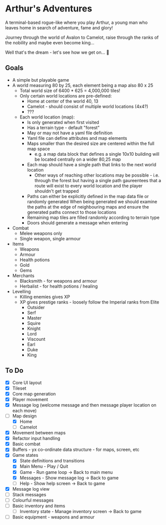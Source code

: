 # Arthur's Adventures

A terminal-based rogue-like where you play Arthur, a young man who leaves home in search of adventure, fame and glory!

Journey through the world of Avalon to Camelot, raise through the ranks of the nobility and maybe even become king...

Well that's the dream - let's see how we get on... 🤣

## Goals

- A simple but playable game
- A world measuring 80 by 25, each element being a map also 80 x 25
  - Total world size of 6400 * 625 = 4,000,000 tiles!
  - Only certain world locations are pre-defined:
    - Home at center of the world 40, 13
    - Camelot - should consist of multiple world locations (4x4?)
    - ???
  - Each world location (map):
    - Is only generated when first visited
    - Has a terrain type - default "forest"
    - May or may not have a yaml file definition
    - Yaml file can define attributes and map elements
    - Maps smaller than the desired size are centered within the full map space
      - e.g. a map data block that defines a single 10x10 building will be located centrally on a wider 80,25 map
    - Each map should have a single path that links to the next world location
      - Other ways of reaching other locations may be possible - i.e. through the forest but having a single path
        gaureentees that a route will exist to every world location and the player shouldn't get trapped
    - Paths can either be explicitly defined in the map data file or randomly generated
      When being generated we should examine the paths at the edge of neighbouring maps and ensure the generated paths
      connect to those locations
    - Remaining map tiles are filled randomly according to terrain type
    - Doors should generate a message when entering
- Combat
  - Melee weapons only
  - Single weapon, single armour
- Items
  - Weapons
  - Armour
  - Health potions
  - Gold
  - Gems
- Merchants
  - Blacksmith - for weapons and armour
  - Herbalist - for health potions / healing
- Levelling
  - Killing enemies gives XP
  - XP gives prestige ranks - loosely follow the Imperial ranks from Elite
    - Outsider
    - Serf
    - Master
    - Squire
    - Knight
    - Lord
    - Viscount
    - Earl
    - Duke
    - King

## To Do

- [x] Core UI layout
- [x] Tileset
- [x] Core map generation
- [x] Player movement
- [x] Message log (welcome message and then message player location on each move)
- [ ] Map design
  - [x] Home
  - [ ] Camelot
- [x] Movement between maps
- [x] Refactor input handling
- [x] Basic combat
- [x] Buffers - yx co-ordinate data structure - for maps, screen, etc
- [x] Game states
  - [x] State definitions and transitions
  - [x] Main Menu - Play / Quit
  - [x] Game - Run game loop -> Back to main menu
  - [x] Messages - Show message log -> Back to game
  - [ ] Help - Show help screen -> Back to game
- [x] Message log view
- [ ] Stack messages
- [ ] Colourful messages
- [ ] Basic inventory and items
  - [ ] Inventory state - Manage inventory screen -> Back to game
- [ ] Basic equipment - weapons and armour
